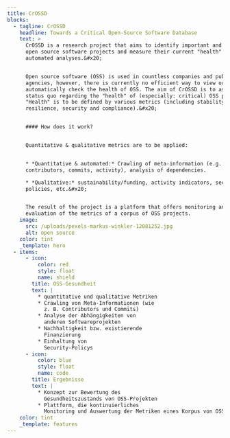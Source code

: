 ```yaml
---
title: CrOSSD
blocks:
  - tagline: CrOSSD
    headline: Towards a Critical Open-Source Software Database
    text: >
      CrOSSD is a research project that aims to identify important and critical
      open source software projects and measure their current "health" through
      automated analyses.&#x20;


      Open source software (OSS) is used in countless companies and public
      agencies, however, there is currently no efficient way to view or
      automatically check the health of OSS. The aim of CrOSSD is to assess the
      status quo regarding the "health" of (especially: critical) OSS projects.
      "Health" is to be defined by various metrics (including stability,
      resilience, security and compliance).&#x20;


      #### How does it work?


      Quantitative & qualitative metrics are to be applied:


      * *Quantitative & automated:* Crawling of meta-information (e.g.
      contributors, commits, activity), analysis of dependencies.

      * *Qualitative:* sustainability/funding, activity indicators, security
      policies, etc.&#x20;


      The result of the project is a platform that offers monitoring and
      evaluation of the metrics of a corpus of OSS projects.
    image:
      src: /uploads/pexels-markus-winkler-12081252.jpg
      alt: open source
    color: tint
    _template: hero
  - items:
      - icon:
          color: red
          style: float
          name: shield
        title: OSS-Gesundheit
        text: |
          * quantitative und qualitative Metriken
          * Crawling von Meta-Informationen (wie
            z. B. Contributors und Commits)
          * Analyse der Abhängigkeiten von
            anderen Softwareprojekten
          * Nachhaltigkeit bzw. existierende
            Finanzierung
          * Einhaltung von
            Security-Policys
      - icon:
          color: blue
          style: float
          name: code
        title: Ergebnisse
        text: |
          * Konzept zur Bewertung des
            Gesundheitszustands von OSS-Projekten
          * Plattform, die kontinuierliches
            Monitoring und Auswertung der Metriken eines Korpus von OSS-Projekten bietet
    color: tint
    _template: features
---
```


